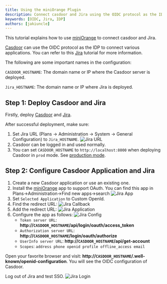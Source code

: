 ```yaml
---
title: Using the miniOrange Plugin
description: Connect casdoor and Jira using the OIDC protocol as the IDP
keywords: [OIDC, Jira, IDP]
authors: [jakiuncle]
---
```


This tutorial explains how to use [miniOrange](https://marketplace.atlassian.com/apps/1217688/mo-jira-oauth-sso-jira-openid-connect-sso-jira-oidc-sso?hosting=cloud&tab=overview) to connect casdoor and Jira.

[Casdoor](/docs/basic/server-installation) can use the OIDC protocol as the IDP to connect various applications. You can refer to this [Jira](https://www.atlassian.com/software/jira/guides/getting-started/overview) tutorial for more information.

The following are some important names in the configuration:

`CASDOOR_HOSTNAME`: The domain name or IP where the Casdoor server is deployed.

`Jira_HOSTNAME`: The domain name or IP where Jira is deployed.

## Step 1: Deploy Casdoor and Jira

Firstly, deploy [Casdoor](/docs/basic/server-installation) and [Jira](https://www.atlassian.com/software/jira/guides/getting-started/overview).

After successful deployment, make sure:

1. Set Jira URL (Plans -> Administration -> System -> General Configuration) to `Jira_HOSTNAME`.
![Jira URL](/img/integration/java/jira/Jira_HOSTNAME.png)
2. Casdoor can be logged in and used normally.
3. You can set `CASDOOR_HOSTNAME` to `http://localhost:8000` when deploying Casdoor in `prod` mode. See [production mode](https://casdoor.org/docs/basic/server-installation#production-mode).

## Step 2: Configure Casdoor Application and Jira

1. Create a new Casdoor application or use an existing one.
2. Install the [miniOrange](https://marketplace.atlassian.com/apps/1217688/mo-jira-oauth-sso-jira-openid-connect-sso-jira-oidc-sso?hosting=cloud&tab=overview) app to support OAuth. You can find this app in Plans->Administration->Find new apps->search ![Jira App](/img/integration/java/jira/Jira_install.png)
3. Set `Selected Application` to Custom OpenId.
4. Find the redirect URL: ![Jira Callback](/img/integration/java/jira/Jira_CallbackURL.png)
5. Add the redirect URL: ![Jira Application](/img/integration/java/jira/Jira_application.png)
6. Configure the app as follows: ![Jira Config](/img/integration/java/jira/Jira_Config.png)
   - `Token server URL`: **http://`CASDOOR_HOSTNAME`/api/login/oauth/access_token**
   - `Authorization server URL`: **http://`CASDOOR_HOSTNAME`/login/oauth/authorize**
   - `UserInfo server URL`: **http://`CASDOOR_HOSTNAME`/api/get-account**
   - `Scopes`: `address phone openid profile offline_access email`

Open your favorite browser and visit: **http://`CASDOOR_HOSTNAME`/.well-known/openid-configuration**. You will see the OIDC configuration of Casdoor.

Log out of Jira and test SSO.
![Jira Login](/img/integration/java/jira/Jira_login.gif)
